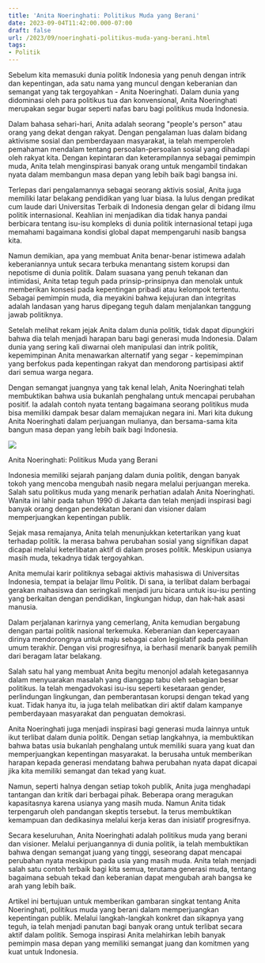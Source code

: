```yaml
---
title: 'Anita Noeringhati: Politikus Muda yang Berani'
date: 2023-09-04T11:42:00.000-07:00
draft: false
url: /2023/09/noeringhati-politikus-muda-yang-berani.html
tags: 
- Politik
---
```


  

Sebelum kita memasuki dunia politik Indonesia yang penuh dengan intrik dan kepentingan, ada satu nama yang muncul dengan keberanian dan semangat yang tak tergoyahkan - Anita Noeringhati. Dalam dunia yang didominasi oleh para politikus tua dan konvensional, Anita Noeringhati merupakan segar bugar seperti nafas baru bagi politikus muda Indonesia.

  

Dalam bahasa sehari-hari, Anita adalah seorang "people's person" atau orang yang dekat dengan rakyat. Dengan pengalaman luas dalam bidang aktivisme sosial dan pemberdayaan masyarakat, ia telah memperoleh pemahaman mendalam tentang persoalan-persoalan sosial yang dihadapi oleh rakyat kita. Dengan kepintaran dan keterampilannya sebagai pemimpin muda, Anita telah menginspirasi banyak orang untuk mengambil tindakan nyata dalam membangun masa depan yang lebih baik bagi bangsa ini.

  

Terlepas dari pengalamannya sebagai seorang aktivis sosial, Anita juga memiliki latar belakang pendidikan yang luar biasa. Ia lulus dengan predikat cum laude dari Universitas Terbaik di Indonesia dengan gelar di bidang ilmu politik internasional. Keahlian ini menjadikan dia tidak hanya pandai berbicara tentang isu-isu kompleks di dunia politik internasional tetapi juga memahami bagaimana kondisi global dapat mempengaruhi nasib bangsa kita.

  

Namun demikian, apa yang membuat Anita benar-benar istimewa adalah keberaniannya untuk secara terbuka menantang sistem korupsi dan nepotisme di dunia politik. Dalam suasana yang penuh tekanan dan intimidasi, Anita tetap teguh pada prinsip-prinsipnya dan menolak untuk memberikan konsesi pada kepentingan pribadi atau kelompok tertentu. Sebagai pemimpin muda, dia meyakini bahwa kejujuran dan integritas adalah landasan yang harus dipegang teguh dalam menjalankan tanggung jawab politiknya.

  

Setelah melihat rekam jejak Anita dalam dunia politik, tidak dapat dipungkiri bahwa dia telah menjadi harapan baru bagi generasi muda Indonesia. Dalam dunia yang sering kali diwarnai oleh manipulasi dan intrik politik, kepemimpinan Anita menawarkan alternatif yang segar - kepemimpinan yang berfokus pada kepentingan rakyat dan mendorong partisipasi aktif dari semua warga negara.

  

Dengan semangat juangnya yang tak kenal lelah, Anita Noeringhati telah membuktikan bahwa usia bukanlah penghalang untuk mencapai perubahan positif. Ia adalah contoh nyata tentang bagaimana seorang politikus muda bisa memiliki dampak besar dalam memajukan negara ini. Mari kita dukung Anita Noeringhati dalam perjuangan mulianya, dan bersama-sama kita bangun masa depan yang lebih baik bagi Indonesia.

  

![](https://sumselupdate.com/wp-content/uploads/2016/08/Anita-Noeringhati.jpg)

  

Anita Noeringhati: Politikus Muda yang Berani

  

Indonesia memiliki sejarah panjang dalam dunia politik, dengan banyak tokoh yang mencoba mengubah nasib negara melalui perjuangan mereka. Salah satu politikus muda yang menarik perhatian adalah Anita Noeringhati. Wanita ini lahir pada tahun 1990 di Jakarta dan telah menjadi inspirasi bagi banyak orang dengan pendekatan berani dan visioner dalam memperjuangkan kepentingan publik.

  

Sejak masa remajanya, Anita telah menunjukkan ketertarikan yang kuat terhadap politik. Ia merasa bahwa perubahan sosial yang signifikan dapat dicapai melalui keterlibatan aktif di dalam proses politik. Meskipun usianya masih muda, tekadnya tidak tergoyahkan.

  

Anita memulai karir politiknya sebagai aktivis mahasiswa di Universitas Indonesia, tempat ia belajar Ilmu Politik. Di sana, ia terlibat dalam berbagai gerakan mahasiswa dan seringkali menjadi juru bicara untuk isu-isu penting yang berkaitan dengan pendidikan, lingkungan hidup, dan hak-hak asasi manusia.

  

Dalam perjalanan karirnya yang cemerlang, Anita kemudian bergabung dengan partai politik nasional terkemuka. Keberanian dan kepercayaan dirinya mendorongnya untuk maju sebagai calon legislatif pada pemilihan umum terakhir. Dengan visi progresifnya, ia berhasil menarik banyak pemilih dari beragam latar belakang.

  

Salah satu hal yang membuat Anita begitu menonjol adalah ketegasannya dalam menyuarakan masalah yang dianggap tabu oleh sebagian besar politikus. Ia telah mengadvokasi isu-isu seperti kesetaraan gender, perlindungan lingkungan, dan pemberantasan korupsi dengan tekad yang kuat. Tidak hanya itu, ia juga telah melibatkan diri aktif dalam kampanye pemberdayaan masyarakat dan penguatan demokrasi.

  

Anita Noeringhati juga menjadi inspirasi bagi generasi muda lainnya untuk ikut terlibat dalam dunia politik. Dengan setiap langkahnya, ia membuktikan bahwa batas usia bukanlah penghalang untuk memiliki suara yang kuat dan memperjuangkan kepentingan masyarakat. Ia berusaha untuk memberikan harapan kepada generasi mendatang bahwa perubahan nyata dapat dicapai jika kita memiliki semangat dan tekad yang kuat.

  

Namun, seperti halnya dengan setiap tokoh publik, Anita juga menghadapi tantangan dan kritik dari berbagai pihak. Beberapa orang meragukan kapasitasnya karena usianya yang masih muda. Namun Anita tidak terpengaruh oleh pandangan skeptis tersebut. Ia terus membuktikan kemampuan dan dedikasinya melalui kerja keras dan inisiatif progresifnya.

  

Secara keseluruhan, Anita Noeringhati adalah politikus muda yang berani dan visioner. Melalui perjuangannya di dunia politik, ia telah membuktikan bahwa dengan semangat juang yang tinggi, seseorang dapat mencapai perubahan nyata meskipun pada usia yang masih muda. Anita telah menjadi salah satu contoh terbaik bagi kita semua, terutama generasi muda, tentang bagaimana sebuah tekad dan keberanian dapat mengubah arah bangsa ke arah yang lebih baik.

  

Artikel ini bertujuan untuk memberikan gambaran singkat tentang Anita Noeringhati, politikus muda yang berani dalam memperjuangkan kepentingan publik. Melalui langkah-langkah konkret dan sikapnya yang teguh, ia telah menjadi panutan bagi banyak orang untuk terlibat secara aktif dalam politik. Semoga inspirasi Anita melahirkan lebih banyak pemimpin masa depan yang memiliki semangat juang dan komitmen yang kuat untuk Indonesia.